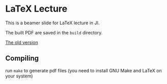 # LaTeX Lecture

This is a beamer slide for LaTeX lecture in JI.

The built PDF are saved in the `build` directory.

[The old version](https://github.com/SJTU-UMJI-Tech/LaTeX/raw/master/lecture_old_version.pdf)


## Compiling

run `make` to generate pdf files (you need to install GNU Make and LaTeX on your system)
